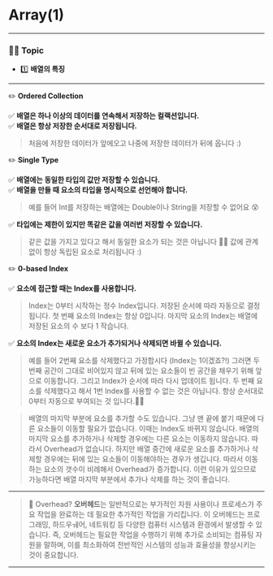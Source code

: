 # Array(1)
---

### 🙋‍♂️ Topic
- 1️⃣ **배열의 특징**

---

✏️ **Ordered Collection**

✅ **배열은 하나 이상의 데이터를 연속해서 저장하는 컬랙션입니다.** </br>
✅ **배열은 항상 저장한 순서대로 저장됩니다.** </br>
> 처음에 저장한 데이터가 앞에오고 나중에 저장한 데이터가 뒤에 옵니다 :)

✏️ **Single Type**

✅ **배열에는 동일한 타입의 값만 저장할 수 있습니다.** </br>
✅ **배열을 만들 때 요소의 타입을 명시적으로 선언해야 합니다.** </br>
> 예를 들어 Int를 저장하는 배열에는 Double이나 String을 저장할 수 없어요 😵

✅ **타입에는 제한이 있지만 똑같은 값을 여러번 저장할 수 있습니다.**
> 같은 값을 가지고 있다고 해서 동일한 요소가 되는 것은 아닙니다 🙋‍♂️
> 값에 관계 없이 항상 독립된 요소로 처리됩니다 :)

✏️ **0-based Index**

✅ **요소에 접근할 때는 Index를 사용합니다.**
> Index는 0부터 시작하는 정수 Index입니다.
> 저장된 순서에 따라 자동으로 결정됩니다.
> 첫 번째 요소의 Index는 항상 0입니다.
> 마지막 요소의 Index는 배열에 저장된 요소의 수 보다 1 작습니다.

✅ **요소의 Index는 새로운 요소가 추가되거나 삭제되면 바뀔 수 있습니다.**
> 예를 들어 2번째 요소를 삭제했다고 가정합시다 (Index는 1이겠죠?!)
> 그러면 두 번째 공간이 그대로 비어있지 않고 뒤에 있는 요소들이 빈 공간을 채우기 위해 앞으로 이동합니다.
> 그리고 Index가 순서에 따라 다시 업데이트 됩니다.
> 두 번째 요소를 삭제했다고 해서 1번 Index를 사용할 수 없는 것은 아닙니다.
> 항상 순서대로 0부터 자동으로 부여되는 것 입니다.🙋‍♂️

> 배열의 마지막 부분에 요소를 추가할 수도 있습니다.
> 그냥 맨 끝에 붙기 때문에 다른 요소들이 이동할 필요가 없습니다.
> 이때는 Index도 바뀌지 않습니다.
> 배열의 마지막 요소를 추가하거나 삭제할 경우에는 다른 요소는 이동하지 않습니다.
> 따라서 Overhead가 없습니다.
> 하지만 배열 중간에 새로운 요소를 추가하거나 삭제할 경우에는 뒤에 있는 요소들이 이동해야하는 경우가 생깁니다.
> 따라서 이동하는 요소의 갯수이 비례해서 Overhead가 증가합니다.
> 이런 이유가 있으므로 가능하다면 배열 마지막 부분에서 추가나 삭제를 하는 것이 좋습니다.

---

> 🤔 Overhead?
> **오버헤드**는 일반적으로는 부가적인 자원 사용이나 프로세스가 주요 작업을 완료하는 데 필요한 추가적인 작업을 가리킵니다.
> 이 오버헤드는 프로그래밍, 하드우ㅞ어, 네트워킹 등 다양한 컴퓨터 시스템과 환경에서 발생할 수 있습니다.
> 즉, 오버헤드는 필요한 작업을 수행하기 위해 추가로 소비되는 컴퓨팅 자원을 말하며, 이를 최소화하여 전반적인 시스템의 성능과 효율성을 향상시키는 것이 중요합니다.

---
